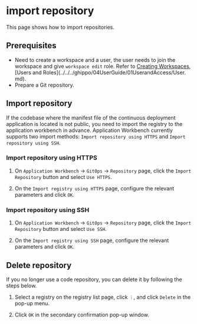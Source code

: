 # import repository

This page shows how to import repositories.

## Prerequisites

- Need to create a workspace and a user, the user needs to join the workspace and give `workspace edit` role.
  Refer to [Creating Workspaces](../../../ghippo/user-guide/02Workspace/Workspaces.md), [Users and Roles](../../../ghippo/04UserGuide/01UserandAccess/User. md).
- Prepare a Git repository.

## Import repository

If the codebase where the manifest file of the continuous deployment application is located is not public, you need to import the registry to the application workbench in advance. Application Workbench currently supports two import methods: `Import repository using HTTPS` and `Import repository using SSH`.

### Import repository using HTTPS

1. On `Application Workbench` -> `GitOps` -> `Repository` page, click the `Import Repository` button and select `Use HTTPS`.

    

2. On the `Import registry using HTTPS` page, configure the relevant parameters and click `OK`.

    

### Import repository using SSH

1. On `Application Workbench` -> `GitOps` -> `Repository` page, click the `Import Repository` button and select `Use SSH`.

    

2. On the `Import registry using SSH` page, configure the relevant parameters and click `OK`.

    

## Delete repository

If you no longer use a code repository, you can delete it by following the steps below.

1. Select a registry on the registry list page, click `︙`, and click `Delete` in the pop-up menu.

    

2. Click `OK` in the secondary confirmation pop-up window.

    